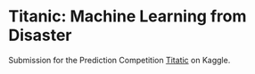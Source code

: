 # Titanic: Machine Learning from Disaster

Submission for the Prediction Competition [Titatic](https://www.kaggle.com/c/titanic) on Kaggle.
